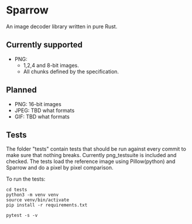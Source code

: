 # Sparrow

An image decoder library written in pure Rust.

## Currently supported

* PNG:
  * 1,2,4 and 8-bit images.
  * All chunks defined by the specification.

## Planned

* PNG: 16-bit images
* JPEG: TBD what formats
* GIF: TBD what formats

## Tests

The folder "tests" contain tests that should be run against every commit to make sure that nothing breaks. Currently png_testsuite is included and checked. The tests load the reference image using Pillow(python) and Sparrow and do a pixel by pixel comparison.

To run the tests:
```
cd tests
python3 -m venv venv
source venv/bin/activate
pip install -r requirements.txt

pytest -s -v
```
